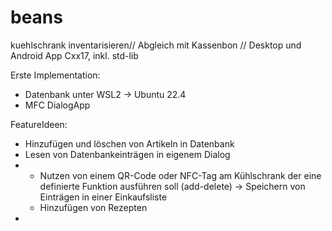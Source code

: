 # beans
kuehlschrank inventarisieren// Abgleich mit Kassenbon // Desktop und Android App
Cxx17, inkl. std-lib

Erste Implementation:
- Datenbank unter WSL2 -> Ubuntu 22.4
- MFC DialogApp

FeatureIdeen:
- Hinzufügen und löschen von Artikeln in Datenbank
- Lesen von Datenbankeinträgen in eigenem Dialog
- 
  - Nutzen von einem QR-Code oder NFC-Tag am Kühlschrank der eine definierte Funktion ausführen soll (add-delete)
    -> Speichern von Einträgen in einer Einkaufsliste
  - Hinzufügen von Rezepten
- 
